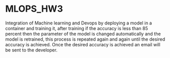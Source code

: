 # MLOPS_HW3
Integration of Machine learning and Devops by deploying a model in a container and training it, after training if the accuracy is less than 85 percent then the parameter of the model is changed automatically and the model is retrained, this process is repeated again and again until the desired accuracy is achieved. Once the desired accuracy is achieved an email will be sent to the developer.
